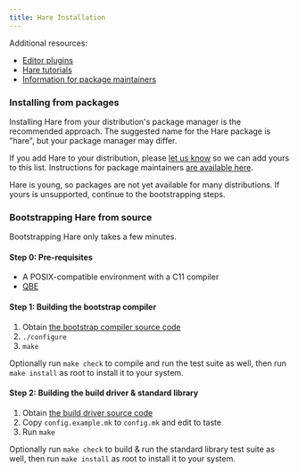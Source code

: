 ```yaml
---
title: Hare Installation
---
```


Additional resources:

- [Editor plugins](/editors)
- [Hare tutorials](/tutorial)
- [Information for package maintainers](/distributions)

### Installing from packages

Installing Hare from your distribution's package manager is the recommended
approach. The suggested name for the Hare package is "hare", but your package
manager may differ.

If you add Hare to your distribution, please [let us know][0] so we can add
yours to this list. Instructions for package maintainers [are available
here](/distributions).

[0]: mailto:~sircmpwn/hare-dev@lists.sr.ht

Hare is young, so packages are not yet available for many distributions. If
yours is unsupported, continue to the bootstrapping steps.

### Bootstrapping Hare from source

Bootstrapping Hare only takes a few minutes.

#### Step 0: Pre-requisites

- A POSIX-compatible environment with a C11 compiler
- [QBE](https://c9x.me/compile/)

#### Step 1: Building the bootstrap compiler

1. Obtain [the bootstrap compiler source code](https://git.sr.ht/~sircmpwn/harec)
2. `./configure`
3. `make`

Optionally run `make check` to compile and run the test suite as well, then run
`make install` as root to install it to your system.

#### Step 2: Building the build driver & standard library

1. Obtain [the build driver source code](https://git.sr.ht/~sircmpwn/hare)
2. Copy `config.example.mk` to `config.mk` and edit to taste
3. Run `make`

<!-- TODO: make stage-2 -->

Optionally run `make check` to build & run the standard library test suite as
well, then run `make install` as root to install it to your system.
